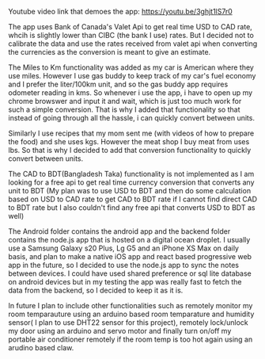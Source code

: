 Youtube video link that demoes the app: https://youtu.be/3ghjt1lS7r0

The app uses Bank of Canada's Valet Api to get real time USD to CAD rate, whcih is slightly lower than CIBC (the bank I use) rates. But I decided not to calibrate the data and use the rates received from valet api when converting the currencies as the conversion is meant to give an estimate.

The Miles to Km functionality was added as my car is American where they use miles. However I use gas buddy to keep track of my car's fuel economy and I prefer the liter/100km unit, and so the gas buddy app requires odometer reading in kms. So whenever i use the app, i have to open up my chrome browswer and input it and wait, which is just too much work for such a simple conversion. That is why I added that functionality so that instead of going through all the hassle, i can quickly convert between units.

Similarly I use recipes that my mom sent me (with videos of how to prepare the food) and she uses kgs. However the meat shop I buy meat from uses lbs. So that is why I decided to add that conversion functionality to quickly convert between units.

The CAD to BDT(Bangladesh Taka) functionality is not implemented as I am looking for a free api to get real time currency conversion that converts any unit to BDT (My plan was to use USD to BDT and then do some calculation based on USD to CAD rate to get CAD to BDT rate if I cannot find direct CAD to BDT rate but I also couldn't find any free api that converts USD to BDT as well)

The Android folder contains the android app and the backend folder contains the node.js app that is hosted on a digital ocean droplet. I usually use a Samsung Galaxy s20 Plus, Lg G5 and an iPhone XS Max on daily basis, and plan to make a native iOS app and react based progressive web app in the future, so I decided to use the node.js app to sync the notes between devices. I could have used shared preference or sql lite database on android devices but in my testing the app was really fast to fetch the data from the backend, so I decided to keep it as it is.

In future I plan to include other functionalities such as remotely monitor my room temparauture using an arduino based room temparature and humidity sensor( I plan to use DHT22 sensor for this project), remotely lock/unlock my door using an arduino and servo motor and finally turn on/off my portable air conditioner remotely if the room temp is too hot again using an arudino based claw.
